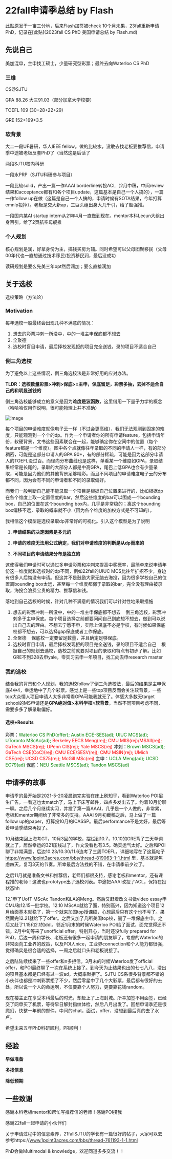 # 22fall申请季总结 by Flash

此贴原发于一亩三分地，后来Flash加签被check 10个月未果，23fall重新申请PhD，记录在[此贴](2023fall CS PhD 美国申请总结 by Flash.md)

## 先说自己

美加混申，主申找工硕士，少量研究型彩票；最终去向Waterloo CS PhD

### 三维

CS@SJTU

GPA 88.26 大三91.03（部分加拿大学校要）

TOEFL 109 (30+28+22+29)

GRE 152+169+3.5

### 软背景

大二一段UF暑研，华人IEEE fellow。做的比较水，没敢去找老板要推荐信，申请季中途被老板反套PhD了（当然这是后话了

两段SJTU校内科研

一段水PRP（SJTU科研参与项目）

一段比较solid，产出一篇一作AAAI borderline转投ACL（2月中稿，中间review结果和acceptance都有和各个项目update，这篇基本是自己一个人搞的），一篇一作follow up在做（这篇是自己一个人搞的，申请时候有SOTA结果，今年打算emnlp投掉）。老板是交大新ap，三巨头组出身大几千引，给了超强推。

一段国内某AI startup intern从21年4月一直做到现在。mentor本科Lecun大组出身百引，给了2页航空母舰推

### 个人规划

核心规划是润，好拿身份为主，搞钱买房为辅。同时希望可以父母团聚移民（父母00年代也一直想通过技术移民/投资移民润，最后没成功

读研规划是要么先美三年opt然后润加；要么直接润加

## 关于选校

选校策略（方法论）

### Motivation

每年选校一般最终会出现几种不满意的情况：
1. 想去的彩票冲刺一所没中，中的一堆主申保底都不想去
2. 全聚德
3. 选校时盲目申请，最后择校发现拒的项目完全送钱，录的项目不适合自己

### 倒三角选校

为了避免以上这些情况，倒三角选校法是非常好用的应对办法。

**TLDR：选校数量彩票>冲刺>保底>=主申，保底留足，彩票多抽，去掉不适合自己的和明显送钱的**

倒三角选校能够成立的意义是因为**难度是波函数**，这里借用一下量子力学的概念（哈哈哈仅用作说明，很可能物理上并不准确）

![image](https://user-images.githubusercontent.com/48356412/220142098-9d489a74-5aa5-405a-b31b-07e325d9d05e.png)

每个项目的申请难度就像电子云一样（不过会更高维），我们无法观测到固定的难度，只能观测到一个个的dp。作为一个申请者你的所有申请feature，包括申请年份，软硬背景，文书这些因素联合在一起，能够确定你在空间中的位置（每个feature都是一个维度）。图中各个点就像往年录取的不同的申请人一样，有的部分稠密，可能是这部分申请人的GPA 90+，有的部分稀疏，可能是因为这部分申请人的TOEFL没过百。而径向分布曲线也是这样，单看某一个维度如GPA，录取结果经常是长尾的，录取的大部分人都是中高GPA，尾巴上低GPA也会有少量录取，可能是因为他们的其他背景足够精彩。而且不同项目的申请难度电子云的分布都不同，因为会有不同的申请者和不同的录取偏好。

而我们一般判断自己能不能录取一个项目是根据自己位置来进行的，比如根据dp在各个维度上取一定置信度的bar，然后这些维度的bar可以围成一个bounding box，自己的位置在这个bounding box内，几乎是非常稳的；离这个bounding box偏移不远，录取的概率就不小（因为各个维度的加权方式是不可知的）。

我相信这个模型是选校录取dp非常好的可视化。引入这个模型是为了说明

1. **申请结果的决定因素是多元的**

2. **申请的难度无法用公式确定，我们对申请难度的判断是从dp而来的**

3. **不同项目的申请结果分布是独立的**

这使得我们申请时可以通过多申请彩票和冲刺来提高中奖概率，最简单来说申请年份这一维度就和选校时的dp不同，例如22fall的UIUC MCS比往年扩招不少，身边有很多人后悔没有申请。但这并不是鼓励大家无脑去海投，因为很多学校自己的位置离bounding box太远，甚至每一个维度都弱于录取的bar，完全没有理由被录取，海投会浪费宝贵的精力、推荐信和钱。

落地到自己选校的时候，针对几种不满意的情况我们可以针对性地采取措施
1. 想去的彩票冲刺一所没中，中的一堆主申保底都不想去
   倒三角选校，彩票冲刺多于主申保底。每个项目选择之前都要问问自己到底想不想去，做到可以说出自己去的理由。不想去宁愿不申，实际上保底不必是学校，有时候如果保底校都不想去，可以选择gap保底或者工作保底。
2. 全聚德
   保底校一定要留足数量，并且确定足够保底。
3. 选校时盲目申请，最后择校发现拒的项目完全送钱，录的项目不适合自己
   根据自己的规划去选校，选校之前就要对项目的录取和特点有初步了解。比如GRE不到328去申yale，零实习去申一年项目，找工向去申research master

### 我的选校

结合我的背景和个人规划，我的选校follow了倒三角选校法，最后的结果是主申保底4中4，幸运地中了几个彩票。感觉上是一些top项目反而会关注软背景，一些top大众情人项目申请人太多非常看GPA可能我就无了。体感大多数无target school的MS申请还是**GPA绝对值>本科学校≈软背景**，当然不同项目考虑不同，需要多多了解录取偏好。

#### 选校+Results

彩票：<span style="color:green">Waterloo CS PhD(offer); Austin ECE-SES(ad); UIUC MCS(ad); UToronto MScAc(ad);</span> <span style="color:red">Berkeley EECS Meng(rej); CMU MIIS(rej)/MSAII(rej); GaTech MSCS(rej); UPenn CIS(rej); Yale MSCS(rej)</span>
冲刺：<span style="color:green">Brown MSCS(ad);</span> <span style="color:red">GaTech CSE(CoC)(rej); CMU ECE/SESV(rej); CMU MSIN(rej); UMich CSE(rej); UCSD CS75(rej); McGill MSc(rej)</span>
主申：<span style="color:green">UCLA Meng(ad); UCSD EC79(ad)</span>
保底：<span style="color:green">NEU Seattle MSCS(ad); Tandon MSCS(ad)</span>

## 申请季的故事

申请季的最开始是2021-5-20凌晨跑完实验在床上刷知乎，看到Waterloo POI招生广告，一看这也太match了，马上下床写邮件，四点多发出去了。约着10月份聊一聊。之后几个月继续实习，并投了第一篇AAAI，几乎是一个人做的，非常累，老板和mentor期间给了非常多的支持。AAAI 9月初截稿之后，马上做了一篇follow up的paper，打算投10月的ICASSP。最后performance不是太好，最后等着申请季结束再投了。

10月结束回上海考GT，10月3回的学校，摆烂到10.7，10.10的GRE背了三天单词就上了，居然幸运的321压线过了，作文没看也有3.5。确实运气太好。之后和POI聊了非常满意，后边10.23/10.30/11.6连考了三周TOEFL，详细地写在了这篇帖子 https://www.1point3acres.com/bbs/thread-819063-1-1.html 里，基本就是焦虑四天，复习3天的节奏。所幸最后方法找的不错，在申请季前夕过了。

之后11月就是准备文书和推荐信，老师们都很支持，感谢老板和mentor，还有课程推的老师！这波也prototype出了选校列表。中途把AAAI改投了ACL，保持在投状态hh

12.1申了UofT MScAc Tandon和LA的Meng。然后又赶着改文书做video essay申CMU和12.15一批学校。12.10 MScAc就给了面，特别高兴，因为知道这个项目12月给面基本就稳了，第一个就来加国top授课硕，心想最后只有这个也不亏了。果然面完12.21就给下了offer。之后又加了几所美国top校，删了一堆保底主申。之后又赶了1.15和2.1的ddl。邻近1月末的时候Waterloo POI给了面试，面完觉得还不错，2月中旬等来了unofficial offer。特别开心，当时还没fully prepared for PhD，后边一周和学长、老板还有很多一起申请的朋友聊了，考虑的Waterloo的非常面向工业界的政策，以及POI人nice，工业界connection和个人能力都很强，觉得确实是很合适的选择，一周之后就口头和老板说接了。

之后陆陆续续来了一些offer和n多拒信。3月末的时候Waterloo发了official offer，和POI最终聊了一次在系统上接了。到今天为止结果也出的七七八八，没出的项目基本都是已经有过一波ad，大概率默拒了。SJTU CS系很多背景都不错的小伙伴也都是冲刺彩票拒了不少，然后零星中了几个大彩票，最后都有很好的去处，所以说一个人的命运啊，不仅要靠个人努力，更要靠花钱random。

现在楼主正在享受本科最后的时光，却赶上了上海封城。所幸加签不用面签，已经交了网申买了机票，等待早日解封指纹体检，然后八月出发了。回想申请季还是很魔幻，快整一年前的邮件，中间的chat，面试，offer，没想到最后真的去了水卢。

希望未来五年PhD科研顺利，PR顺利！

## 经验

**早做准备**

**多找信息**

**降低预期**

## 一些致谢

感谢本科老板mentor和帮忙写推荐信的老师！感谢POI捞我

感谢22fall一起申请的小伙伴们

关于申请过程中的信息素养，21fallSJTU的学长有一篇很好的帖子，大家可以去参考https://www.1point3acres.com/bbs/thread-761193-1-1.html

PhD会做Multimodal & knowledge，欢迎同道多多交流！！
